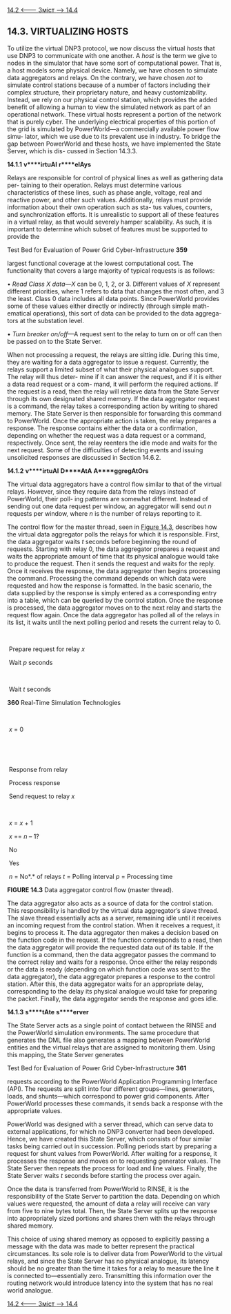 [14.2 <--- ](14_2.md) [   Зміст   ](README.md) [--> 14.4](14_4.md)

## 14.3. VIRTUALIZING HOSTS

To utilize the virtual DNP3 protocol, we now discuss the virtual *hosts* that use DNP3 to communicate with one another. A *host* is the term we give to nodes in the simulator that have some sort of computational power. That is, a host models some physical device. Namely, we have chosen to simulate data aggregators and relays. On the contrary, we have chosen *not* to simulate control stations because of a number of factors including their complex structure, their proprietary nature, and heavy customizability. Instead, we rely on our physical control station, which provides the added benefit of allowing a human to view the simulated network as part of an operational network. These virtual hosts represent a portion of the network that is purely cyber. The underlying electrical properties of this portion of the grid is simulated by PowerWorld—a commercially available power flow simu- lator, which we use due to its prevalent use in industry. To bridge the gap between PowerWorld and these hosts, we have implemented the State Server, which is dis- cussed in Section 14.3.3.

 

**14.1.1**          **v****irtuAl** **r****elAys**

Relays are responsible for control of physical lines as well as gathering data per- taining to their operation. Relays must determine various characteristics of these lines, such as phase angle, voltage, real and reactive power, and other such values. Additionally, relays must provide information about their own operation such as sta- tus values, counters, and synchronization efforts. It is unrealistic to support all of these features in a virtual relay, as that would severely hamper scalability. As such, it is important to determine which subset of features must be supported to provide the



Test Bed for Evaluation of Power Grid Cyber-Infrastructure               **359**

 

largest functional coverage at the lowest computational cost. The functionality that covers a large majority of typical requests is as follows:

 

•   *Read Class X data*—*X* can be 0, 1, 2, or 3. Different values of *X* represent different priorities, where 1 refers to data that changes the most often, and 3 the least. Class 0 data includes all data points. Since PowerWorld provides some of these values either directly or indirectly (through simple math- ematical operations), this sort of data can be provided to the data aggrega- tors at the substation level.

•   *Turn breaker on/off*—A request sent to the relay to turn on or off can then be passed on to the State Server.

 

When not processing a request, the relays are sitting idle. During this time, they are waiting for a data aggregator to issue a request. Currently, the relays support a limited subset of what their physical analogues support. The relay will thus deter- mine if it can answer the request, and if it is either a data read request or a com- mand, it will perform the required actions. If the request is a read, then the relay will retrieve data from the State Server through its own designated shared memory. If the data aggregator request is a command, the relay takes a corresponding action by writing to shared memory. The State Server is then responsible for forwarding this command to PowerWorld. Once the appropriate action is taken, the relay prepares a response. The response contains either the data or a confirmation, depending on whether the request was a data request or a command, respectively. Once sent, the relay reenters the idle mode and waits for the next request. Some of the difficulties of detecting events and issuing unsolicited responses are discussed in Section 14.6.2.

 

**14.1.2**           **v****irtuAl** **D****AtA** **A****ggregAtOrs**

The virtual data aggregators have a control flow similar to that of the virtual relays. However, since they require data from the relays instead of PowerWorld, their poll- ing patterns are somewhat different. Instead of sending out one data request per window, an aggregator will send out *n* requests per window, where *n* is the number of relays reporting to it.

The control flow for the master thread, seen in [Figure 14.3](#_bookmark87), describes how the virtual data aggregator polls the relays for which it is responsible. First, the data aggregator waits *t* seconds before beginning the round of requests. Starting with relay 0, the data aggregator prepares a request and waits the appropriate amount of time that its physical analogue would take to produce the request. Then it sends the request and waits for the reply. Once it receives the response, the data aggregator then begins processing the command. Processing the command depends on which data were requested and how the response is formatted. In the basic scenario, the data supplied by the response is simply entered as a corresponding entry into a table, which can be queried by the control station. Once the response is processed, the data aggregator moves on to the next relay and starts the request flow again. Once the data aggregator has polled all of the relays in its list, it waits until the next polling period and resets the current relay to 0.



​                            

​          Prepare     request for relay *x*          

​                Wait *p* seconds          



​     

​        Wait *t*    seconds        



   

**360**                                       Real-Time Simulation Technologies



 

​             

​          *x* = 0          







 

​                                    

 

 

 

​                                     

​                   Response from relay            

​            Process response            

​            Send request to relay *x*            







 

 

 

 

 

 

 

 

​                                               

​          *x* = *x* + 1          

​          *x* == *n* – 1?          

​          No          

​          Yes          

​          *n* = No*.* of relays     *t* = Polling     interval     *p* = Processing time          



**FIGURE 14.3** Data aggregator control flow (master thread).



 

The data aggregator also acts as a source of data for the control station. This responsibility is handled by the virtual data aggregator’s slave thread. The slave thread essentially acts as a server, remaining idle until it receives an incoming request from the control station. When it receives a request, it begins to process it. The data aggregator then makes a decision based on the function code in the request. If the function corresponds to a read, then the data aggregator will provide the requested data out of its table. If the function is a command, then the data aggregator passes the command to the correct relay and waits for a response. Once either the relay responds or the data is ready (depending on which function code was sent to the data aggregator), the data aggregator prepares a response to the control station. After this, the data aggregator waits for an appropriate delay, corresponding to the delay its physical analogue would take for preparing the packet. Finally, the data aggregator sends the response and goes idle.

 

**14.1.3**           **s****tAte** **s****erver**

The State Server acts as a single point of contact between the RINSE and the PowerWorld simulation environments. The same procedure that generates the DML file also generates a mapping between PowerWorld entities and the virtual relays that are assigned to monitoring them. Using this mapping, the State Server generates



Test Bed for Evaluation of Power Grid Cyber-Infrastructure              **361**

 

requests according to the PowerWorld Application Programming Interface (API). The requests are split into four different groups—lines, generators, loads, and shunts—which correspond to power grid components. After PowerWorld processes these commands, it sends back a response with the appropriate values.

PowerWorld was designed with a server thread, which can serve data to external applications, for which no DNP3 converter had been developed. Hence, we have created this State Server, which consists of four similar tasks being carried out in succession. Polling periods start by preparing a request for shunt values from PowerWorld. After waiting for a response, it processes the response and moves on to requesting generator values. The State Server then repeats the process for load and line values. Finally, the State Server waits *t* seconds before starting the process over again.

Once the data is transferred from PowerWorld to RINSE, it is the responsibility of the State Server to partition the data. Depending on which values were requested, the amount of data a relay will receive can vary from five to nine bytes total. Then, the State Server splits up the response into appropriately sized portions and shares them with the relays through shared memory.

This choice of using shared memory as opposed to explicitly passing a message with the data was made to better represent the practical circumstances. Its sole role is to deliver data from PowerWorld to the virtual relays, and since the State Server has no physical analogue, its latency should be no greater than the time it takes for a relay to measure the line it is connected to—essentially zero. Transmitting this information over the routing network would introduce latency into the system that has no real world analogue.

[14.2 <--- ](14_2.md) [   Зміст   ](README.md) [--> 14.4](14_4.md)